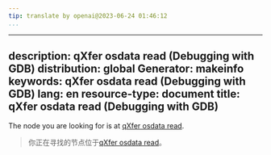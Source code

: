 ```yaml
---
tip: translate by openai@2023-06-24 01:46:12
...
```

---
description: qXfer osdata read (Debugging with GDB)
distribution: global
Generator: makeinfo
keywords: qXfer osdata read (Debugging with GDB)
lang: en
resource-type: document
title: qXfer osdata read (Debugging with GDB)
---

The node you are looking for is at [qXfer osdata read](General-Query-Packets.html#qXfer-osdata-read).

> 你正在寻找的节点位于[qXfer osdata read](General-Query-Packets.html#qXfer-osdata-read)。
